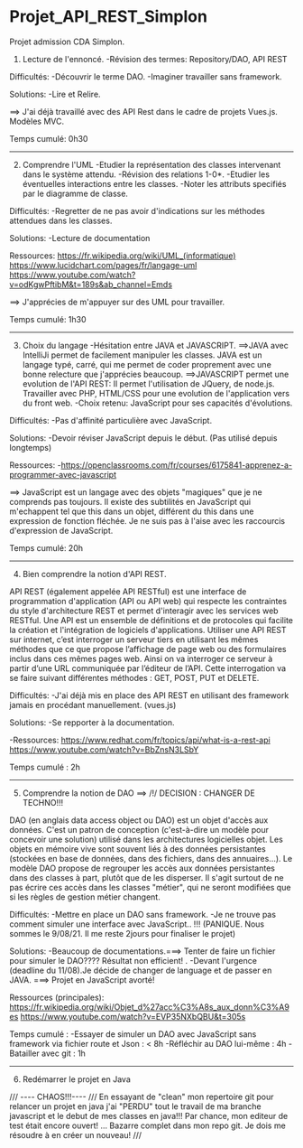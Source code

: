 # Projet_API_REST_Simplon
Projet admission CDA Simplon.

1) Lecture de l'ennoncé. 
-Révision des termes: Repository/DAO, API REST

Difficultés:
-Découvrir le terme DAO.
-Imaginer travailler sans framework.

Solutions:
-Lire et Relire.

==> J'ai déjà travaillé avec des API Rest dans le cadre de projets Vues.js. Modèles MVC. 

Temps cumulé: 0h30

----------------------------------------------------------------------------------

2) Comprendre l'UML
-Etudier la représentation des classes intervenant dans le système attendu.
-Révision des relations 1-0*.
-Etudier les éventuelles interactions entre les classes.
-Noter les attributs specifiés par le diagramme de classe. 


Difficultés: 
-Regretter de ne pas avoir d'indications sur les méthodes attendues dans les classes.

Solutions: 
-Lecture de documentation 

Ressources:
https://fr.wikipedia.org/wiki/UML_(informatique)
https://www.lucidchart.com/pages/fr/langage-uml
https://www.youtube.com/watch?v=odKgwPftibM&t=189s&ab_channel=Emds

==> J'apprécies de m'appuyer sur des UML pour travailler. 

Temps cumulé: 1h30

----------------------------------------------------------------------------------

3) Choix du langage
-Hésitation entre JAVA et JAVASCRIPT. 
==>JAVA avec IntelliJi permet de facilement manipuler les classes. JAVA est un langage typé, carré, qui me permet de coder proprement avec une bonne relecture que j'apprécies beaucoup. 
==>JAVASCRIPT permet une evolution de l'API REST: Il permet l'utilisation de JQuery, de node.js. Travailler avec PHP, HTML/CSS pour une evolution de l'application vers du front web. 
-Choix retenu: JavaScript pour ses capacités d'évolutions. 

Difficultés: 
-Pas d'affinité particulière avec JavaScript. 

Solutions: 
-Devoir réviser JavaScript depuis le début. (Pas utilisé depuis longtemps)

Ressources: 
-https://openclassrooms.com/fr/courses/6175841-apprenez-a-programmer-avec-javascript


==> JavaScript est un langage avec des objets "magiques" que je ne comprends pas toujours. Il existe des subtilités en JavaScript qui m'echappent tel que this dans un objet, différent du this dans une expression de fonction fléchée. Je ne suis pas à l'aise avec les raccourcis d'expression de JavaScript. 

Temps cumulé: 20h

----------------------------------------------------------------------------------
4) Bien comprendre la notion d'API REST.

API REST (également appelée API RESTful) est une interface de programmation d'application (API ou API web) qui respecte les contraintes du style d'architecture REST et permet d'interagir avec les services web RESTful. Une API est un ensemble de définitions et de protocoles qui facilite la création et l'intégration de logiciels d'applications. 
Utiliser une API REST sur internet, c’est interroger un serveur tiers en utilisant les mêmes méthodes que ce que propose l’affichage de page web ou des formulaires inclus dans ces mêmes pages web. Ainsi on va interroger ce serveur à partir d’une URL communiquée par l’éditeur de l’API.
Cette interrogation va se faire suivant différentes méthodes : GET, POST, PUT et DELETE. 

Difficultés:
-J'ai déjà mis en place des API REST en utilisant des framework jamais en procédant manuellement. (vues.js)

Solutions: 
-Se repporter à la documentation.

-Ressources: 
https://www.redhat.com/fr/topics/api/what-is-a-rest-api
https://www.youtube.com/watch?v=BbZnsN3LSbY

Temps cumulé : 2h

----------------------------------------------------------------------------------

5) Comprendre la notion de DAO ==> /!/ DECISION : CHANGER DE TECHNO!!! 

DAO (en anglais data access object ou DAO) est un objet d'accès aux données. C'est un patron de conception (c'est-à-dire un modèle pour concevoir une solution) utilisé dans les architectures logicielles objet. Les objets en mémoire vive sont souvent liés à des données persistantes (stockées en base de données, dans des fichiers, dans des annuaires…). Le modèle DAO propose de regrouper les accès aux données persistantes dans des classes à part, plutôt que de les disperser. Il s'agit surtout de ne pas écrire ces accès dans les classes "métier", qui ne seront modifiées que si les règles de gestion métier changent.

Difficultés: 
-Mettre en place un DAO sans framework. 
-Je ne trouve pas comment simuler une interface avec JavaScript.. !!! (PANIQUE. Nous sommes le 9/08/21. Il me reste 2jours pour finaliser le projet)

Solutions: 
-Beaucoup de documentations.===> Tenter de faire un fichier pour simuler le DAO???? Résultat non efficient! . 
-Devant l'urgence (deadline du 11/08).Je décide de changer de language et de passer en JAVA. ===>  Projet en JavaScript avorté! 

Ressources (principales): 
https://fr.wikipedia.org/wiki/Objet_d%27acc%C3%A8s_aux_donn%C3%A9es
https://www.youtube.com/watch?v=EVP35NXbQBU&t=305s

Temps cumulé :
-Essayer de simuler un DAO avec JavaScript sans framework via fichier route et Json : < 8h
-Réfléchir au DAO lui-même : 4h
-Batailler avec git : 1h 


----------------------------------------------------------------------------------

6) Redémarrer le projet en Java

/// ---- CHAOS!!!---- /// 
En essayant de "clean" mon repertoire git pour relancer un projet en java j'ai "PERDU" tout le travail de ma branche javascript et le debut de mes classes en java!!! Par chance, mon editeur de test était encore ouvert! ... Bazarre complet dans mon repo git. Je dois me résoudre à en créer un nouveau! ///

